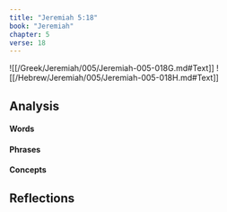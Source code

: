 ```yaml
---
title: "Jeremiah 5:18"
book: "Jeremiah"
chapter: 5
verse: 18
---
```

![[/Greek/Jeremiah/005/Jeremiah-005-018G.md#Text]]
![[/Hebrew/Jeremiah/005/Jeremiah-005-018H.md#Text]]

## Analysis

#### Words

#### Phrases

#### Concepts

## Reflections
